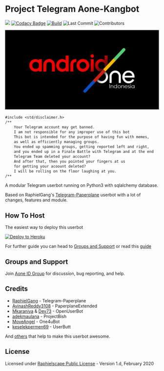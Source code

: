 # Project Telegram Aone-Kangbot
[![](https://github.com/aone-id/aone-kangbot/workflows/BugChecker/badge.svg)](https://github.com/aone-id/aone-kangbot/actions?query=workflow%3ABugChecker)
[![Codacy Badge](https://api.codacy.com/project/badge/Grade/22035f964c674c9e949ad4bf6009e4f0)](https://app.codacy.com/gh/aone-id/aone-kangbot?utm_source=github.com&utm_medium=referral&utm_content=aone-id/aone-kangbot&utm_campaign=Badge_Grade_Dashboard)
[![Build](https://github.com/aone-id/aone-kangbot/workflows/FailedChecker/badge.svg?branch=sql-extended)](https://github.com/aone-id/aone-kangbot/actions "Build")
![Last Commit](https://img.shields.io/github/last-commit/aone-id/aone-kangbot/sql-extended)
![Contributors](https://img.shields.io/github/contributors/aone-id/aone-kangbot?color=LightSlateGrey)


![logo](https://github.com/aone-id/aone-kangbot/raw/sql-extended/aoneid.png)

```
#include <std/disclaimer.h>
/**
    Your Telegram account may get banned.
    I am not responsible for any improper use of this bot
    This bot is intended for the purpose of having fun with memes,
    as well as efficiently managing groups.
    You ended up spamming groups, getting reported left and right,
    and you ended up in a Finale Battle with Telegram and at the end
    Telegram Team deleted your account?
    And after that, then you pointed your fingers at us
    for getting your acoount deleted?
    I will be rolling on the floor laughing at you.
/**
```

A modular Telegram userbot running on Python3 with sqlalchemy database.

Based on RaphielGang's [Telegram-Paperplane](https://github.com/RaphielGang/Telegram-Paperplane) userbot with a lot of changes, features and module.


## How To Host
The easiest way to deploy this userbot

<p><a href="https://heroku.com/deploy?template=https://github.com/aone-id/aone-kangbot/tree/sql-extended"> <img src="https://www.herokucdn.com/deploy/button.svg" alt="Deploy to Heroku" /></a></p>

For further guide you can head to [Groups and Support](https://github.com/aone-id/aone-kangbot#Groups-and-support) or read this [guide](https://telegra.ph/Host-a-Telegram-Userbot-05-07)


## Groups and Support
Join [Aone ID Group](https://t.me/aoneid_support) for discussion, bug reporting, and help.


## Credits
* [RaphielGang](https://github.com/RaphielGang) - Telegram-Paperplane
* [AvinashReddy3108](https://github.com/AvinashReddy3108) - PaperplaneExtended
* [Mkaraniya](https://github.com/mkaraniya) & [Dev73](https://github.com/Devp73) - OpenUserBot
* [adekmaulana](https://github.com/adekmaulana) - ProjectBish
* [MoveAngel](https://github.com/MoveAngel) - One4uBot
* [keselekpermen69](https://github.com/keselekpermen69/UserButt) - UserButt

And [others](https://github.com/aone-id/aone-kangbot/graphs/contributors) that help to make this userbot awesome.

## License
Licensed under [Raphielscape Public License](https://github.com/aone-id/aone-kangbot/blob/sql-extended/LICENSE) - Version 1.d, February 2020
